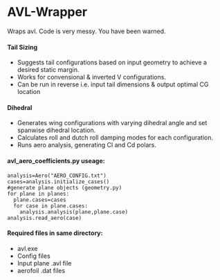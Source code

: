 # AVL-Wrapper
Wraps avl. Code is very messy. You have been warned.

#### Tail Sizing
- Suggests tail configurations based on input geometry to achieve a desired static margin.
- Works for convensional & inverted V configurations.
- Can be run in reverse i.e. input tail dimensions & output optimal CG location

#### Dihedral
- Generates wing configurations with varying dihedral angle and set spanwise dihedral location. 
- Calculates roll and dutch roll damping modes for each configuration.
- Runs aero analysis, generating Cl and Cd polars.


#### avl_aero_coefficients.py useage:

```
analysis=Aero("AERO_CONFIG.txt")
cases=analysis.initialize_cases()
#generate plane objects (geometry.py)
for plane in planes:
  plane.cases=cases
  for case in plane.cases:
    analysis.analysis(plane,plane.case)
analysis.read_aero(case)
```

#### Required files in same directory:
- avl.exe
- Config files
- Input plane .avl file
- aerofoil .dat files

